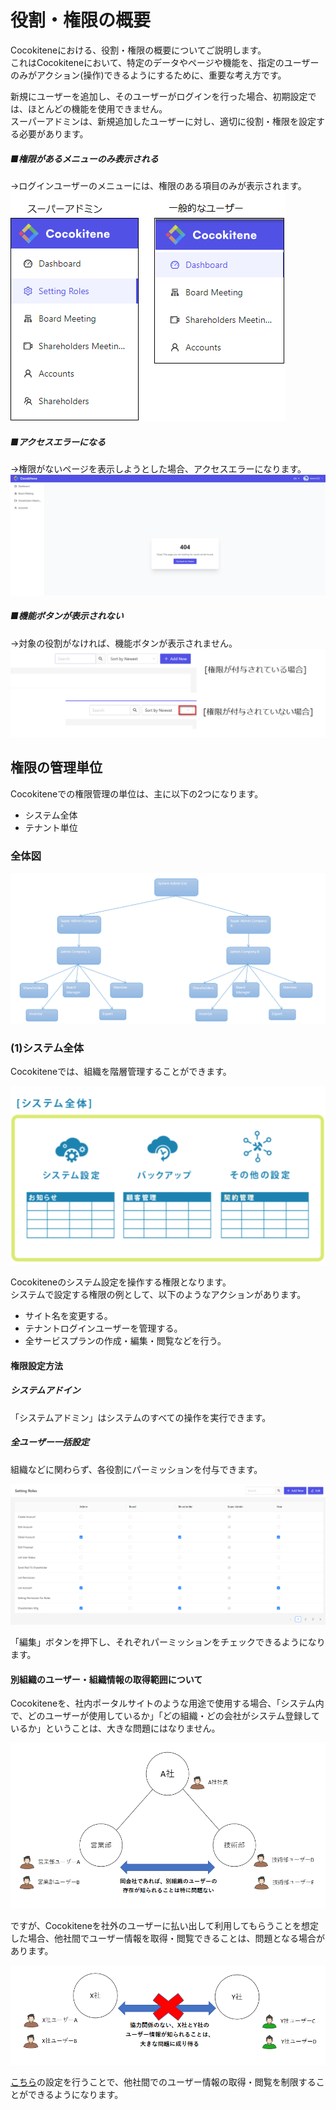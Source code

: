 # 役割・権限の概要
Cocokiteneにおける、役割・権限の概要についてご説明します。  
これはCocokiteneにおいて、特定のデータやページや機能を、指定のユーザーのみがアクション(操作)できるようにするために、重要な考え方です。  

新規にユーザーを追加し、そのユーザーがログインを行った場合、初期設定では、ほとんどの機能を使用できません。  
スーパーアドミンは、新規追加したユーザーに対し、適切に役割・権限を設定する必要があります。  

##### ■権限があるメニューのみ表示される
→ログインユーザーのメニューには、権限のある項目のみが表示されます。  
![役割・権限](img/role/permission_wrong_menu.png)

##### ■アクセスエラーになる  
→権限がないページを表示しようとした場合、アクセスエラーになります。
![役割・権限](img/role/permission_wrong_page.png)

##### ■機能ボタンが表示されない  
→対象の役割がなければ、機能ボタンが表示されません。  
![役割・権限](img/role/permission_function.png)


## 権限の管理単位
Cocokiteneでの権限管理の単位は、主に以下の2つになります。

- システム全体
- テナント単位


### 全体図
![全体図](img/role/authority.png)

### (1)システム全体

Cocokiteneでは、組織を階層管理することができます。 

![概要図](img/role/system.png)

Cocokiteneのシステム設定を操作する権限となります。  
システムで設定する権限の例として、以下のようなアクションがあります。  

- サイト名を変更する。
- テナントログインユーザーを管理する。
- 全サービスプランの作成・編集・閲覧などを行う。

#### 権限設定方法

##### システムアドイン
「システムアドミン」はシステムのすべての操作を実行できます。


##### 全ユーザー一括設定
組織などに関わらず、各役割にパーミッションを付与できます。

![役割・権限](img/role/role_table1.png)

「編集」ボタンを押下し、それぞれパーミッションをチェックできるようになります。




#### 別組織のユーザー・組織情報の取得範囲について
Cocokiteneを、社内ポータルサイトのような用途で使用する場合、「システム内で、どのユーザーが使用しているか」「どの組織・どの会社がシステム登録しているか」ということは、大きな問題にはなりません。

![役割・権限](img/user/multi_user7.png)

ですが、Cocokiteneを社外のユーザーに払い出して利用してもらうことを想定した場合、他社間でユーザー情報を取得・閲覧できることは、問題となる場合があります。

![役割・権限](img/user/multi_user8.png)

  
[こちら](/ja/multiuser)の設定を行うことで、他社間でのユーザー情報の取得・閲覧を制限することができるようになります。